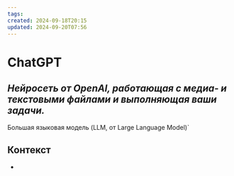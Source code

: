 ```yaml
---
tags: 
created: 2024-09-18T20:15
updated: 2024-09-20T07:56
---
```

# ChatGPT

## ***Нейросеть от OpenAI, работающая с медиа- и текстовыми файлами и выполняющая ваши задачи.***

Большая языковая модель (LLM, от Large Language Model)`

## Контекст
- 


